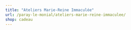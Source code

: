 ```yaml
---
title: "Ateliers Marie-Reine Immaculée"
url: /paray-le-monial/ateliers-marie-reine-immaculee/
shop: cadeau
---
```

